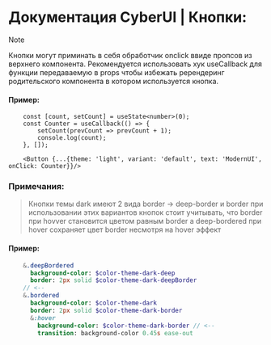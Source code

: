 # Документация CyberUI | Кнопки:
> [!NOTE]
> Кнопки могут приминать в себя обработчик onclick ввиде пропсов из верхнего компонента. Рекомендуется использовать хук useCallback для функции передаваемую в props чтобы избежать ререндеринг родительского компонента в котором используется кнопка.

#### Пример:
```tsx
	const [count, setCount] = useState<number>(0);
	const Counter = useCallback(() => {
	    setCount(prevCount => prevCount + 1);
	    console.log(count);
	}, []);

    <Button {...{theme: 'light', variant: 'default', text: 'ModernUI', onClick: Counter}}/>
```

### Примечания:
> Кнопки темы dark имеют 2 вида border -> deep-border и border при использовании этих вариантов кнопок стоит учитывать, что border при hovver становится цветом равным border а deep-bordered при hover сохраняет цвет border несмотря на hover эффект

#### Пример:
```sass
    &.deepBordered
      background-color: $color-theme-dark-deep
      border: 2px solid $color-theme-dark-deepBorder
	// <--
    &.bordered
      background-color: $color-theme-dark
      border: 2px solid $color-theme-dark-border
      &:hover
        background-color: $color-theme-dark-border // <--
        transition: background-color 0.45s ease-out
```
